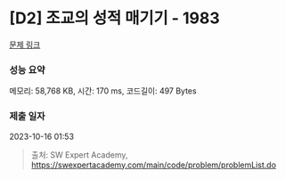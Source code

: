 # [D2] 조교의 성적 매기기 - 1983 

[문제 링크](https://swexpertacademy.com/main/code/problem/problemDetail.do?contestProbId=AV5PwGK6AcIDFAUq) 

### 성능 요약

메모리: 58,768 KB, 시간: 170 ms, 코드길이: 497 Bytes

### 제출 일자

2023-10-16 01:53



> 출처: SW Expert Academy, https://swexpertacademy.com/main/code/problem/problemList.do